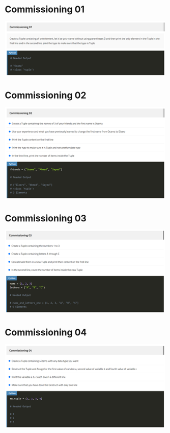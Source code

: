 # Commissioning 01
![Commissioning 01](https://github.com/GeorgeHanyMilad/ElZero-Tasks-With-Python/blob/master/05.%20Tuples%20And%20Methods/Images/Commissioning%2001.png?raw=true)
<br>

# Commissioning 02
![Commissioning 02](https://github.com/GeorgeHanyMilad/ElZero-Tasks-With-Python/blob/master/05.%20Tuples%20And%20Methods/Images/Commissioning%2002.png?raw=true)
<br>

# Commissioning 03
![Commissioning 03](https://github.com/GeorgeHanyMilad/ElZero-Tasks-With-Python/blob/master/05.%20Tuples%20And%20Methods/Images/Commissioning%2003.png?raw=true)
<br>

# Commissioning 04
![Commissioning 04](https://github.com/GeorgeHanyMilad/ElZero-Tasks-With-Python/blob/master/05.%20Tuples%20And%20Methods/Images/Commissioning%2004.png?raw=true)
<br>